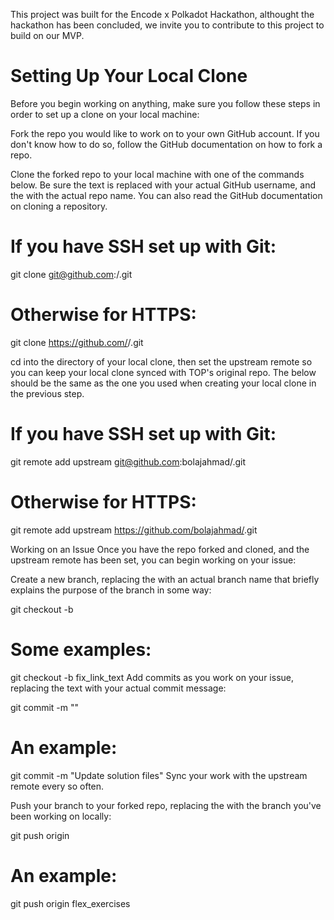 This project was built for the Encode x Polkadot Hackathon, althought the hackathon has been concluded, we invite you to contribute to this project to build on our MVP.

# Setting Up Your Local Clone
Before you begin working on anything, make sure you follow these steps in order to set up a clone on your local machine:

Fork the repo you would like to work on to your own GitHub account. If you don't know how to do so, follow the GitHub documentation on how to fork a repo.

Clone the forked repo to your local machine with one of the commands below. Be sure the <your username> text is replaced with your actual GitHub username, and the <repo name> with the actual repo name. You can also read the GitHub documentation on cloning a repository.

# If you have SSH set up with Git:
git clone git@github.com:<your username>/<repo name>.git
# Otherwise for HTTPS:
git clone https://github.com/<your username>/<repo name>.git

cd into the directory of your local clone, then set the upstream remote so you can keep your local clone synced with TOP's original repo. The <repo name> below should be the same as the one you used when creating your local clone in the previous step.

# If you have SSH set up with Git:
git remote add upstream git@github.com:bolajahmad/<repo name>.git
# Otherwise for HTTPS:
git remote add upstream https://github.com/bolajahmad/<repo name>.git

Working on an Issue
Once you have the repo forked and cloned, and the upstream remote has been set, you can begin working on your issue:

Create a new branch, replacing the <your branch name> with an actual branch name that briefly explains the purpose of the branch in some way:

git checkout -b <your branch name>

# Some examples:
git checkout -b fix_link_text
Add commits as you work on your issue, replacing the <your commit message> text with your actual commit message:

git commit -m "<your commit message>"

# An example:
git commit -m "Update solution files"
Sync your work with the upstream remote every so often.

Push your branch to your forked repo, replacing the <your branch name> with the branch you've been working on locally:

git push origin <your branch name>

# An example:
git push origin flex_exercises
